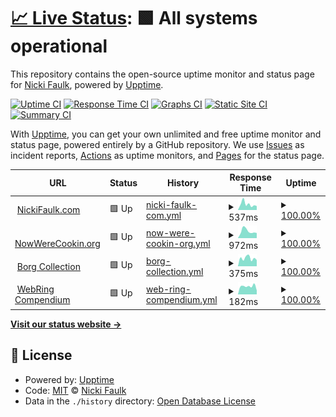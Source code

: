 # [📈 Live Status](https://harleykin.github.io/dotnetuptime): <!--live status--> **🟩 All systems operational**

This repository contains the open-source uptime monitor and status page for [Nicki Faulk](http://www.nickifaulk.com/), powered by [Upptime](https://github.com/upptime/upptime).

[![Uptime CI](https://github.com/harleykin/dotnetuptime/workflows/Uptime%20CI/badge.svg)](https://github.com/harleykin/dotnetuptime/actions?query=workflow%3A%22Uptime+CI%22)
[![Response Time CI](https://github.com/harleykin/dotnetuptime/workflows/Response%20Time%20CI/badge.svg)](https://github.com/harleykin/dotnetuptime/actions?query=workflow%3A%22Response+Time+CI%22)
[![Graphs CI](https://github.com/harleykin/dotnetuptime/workflows/Graphs%20CI/badge.svg)](https://github.com/harleykin/dotnetuptime/actions?query=workflow%3A%22Graphs+CI%22)
[![Static Site CI](https://github.com/harleykin/dotnetuptime/workflows/Static%20Site%20CI/badge.svg)](https://github.com/harleykin/dotnetuptime/actions?query=workflow%3A%22Static+Site+CI%22)
[![Summary CI](https://github.com/harleykin/dotnetuptime/workflows/Summary%20CI/badge.svg)](https://github.com/harleykin/dotnetuptime/actions?query=workflow%3A%22Summary+CI%22)

With [Upptime](https://upptime.js.org), you can get your own unlimited and free uptime monitor and status page, powered entirely by a GitHub repository. We use [Issues](https://github.com/harleykin/dotnetuptime/issues) as incident reports, [Actions](https://github.com/harleykin/dotnetuptime/actions) as uptime monitors, and [Pages](https://harleykin.github.io/dotnetuptime) for the status page.

<!--start: status pages-->
<!-- This summary is generated by Upptime (https://github.com/upptime/upptime) -->
<!-- Do not edit this manually, your changes will be overwritten -->
<!-- prettier-ignore -->
| URL | Status | History | Response Time | Uptime |
| --- | ------ | ------- | ------------- | ------ |
| <img alt="" src="https://www.nickifaulk.com/favicon.ico" height="13"> [NickiFaulk.com](https://www.nickifaulk.com) | 🟩 Up | [nicki-faulk-com.yml](https://github.com/harleykin/dotnetuptime/commits/HEAD/history/nicki-faulk-com.yml) | <details><summary><img alt="Response time graph" src="./graphs/nicki-faulk-com/response-time-week.png" height="20"> 537ms</summary><br><a href="https://harleykin.github.io/dotnetuptime/history/nicki-faulk-com"><img alt="Response time 815" src="https://img.shields.io/endpoint?url=https%3A%2F%2Fraw.githubusercontent.com%2Fharleykin%2Fdotnetuptime%2FHEAD%2Fapi%2Fnicki-faulk-com%2Fresponse-time.json"></a><br><a href="https://harleykin.github.io/dotnetuptime/history/nicki-faulk-com"><img alt="24-hour response time 370" src="https://img.shields.io/endpoint?url=https%3A%2F%2Fraw.githubusercontent.com%2Fharleykin%2Fdotnetuptime%2FHEAD%2Fapi%2Fnicki-faulk-com%2Fresponse-time-day.json"></a><br><a href="https://harleykin.github.io/dotnetuptime/history/nicki-faulk-com"><img alt="7-day response time 537" src="https://img.shields.io/endpoint?url=https%3A%2F%2Fraw.githubusercontent.com%2Fharleykin%2Fdotnetuptime%2FHEAD%2Fapi%2Fnicki-faulk-com%2Fresponse-time-week.json"></a><br><a href="https://harleykin.github.io/dotnetuptime/history/nicki-faulk-com"><img alt="30-day response time 698" src="https://img.shields.io/endpoint?url=https%3A%2F%2Fraw.githubusercontent.com%2Fharleykin%2Fdotnetuptime%2FHEAD%2Fapi%2Fnicki-faulk-com%2Fresponse-time-month.json"></a><br><a href="https://harleykin.github.io/dotnetuptime/history/nicki-faulk-com"><img alt="1-year response time 816" src="https://img.shields.io/endpoint?url=https%3A%2F%2Fraw.githubusercontent.com%2Fharleykin%2Fdotnetuptime%2FHEAD%2Fapi%2Fnicki-faulk-com%2Fresponse-time-year.json"></a></details> | <details><summary><a href="https://harleykin.github.io/dotnetuptime/history/nicki-faulk-com">100.00%</a></summary><a href="https://harleykin.github.io/dotnetuptime/history/nicki-faulk-com"><img alt="All-time uptime 99.49%" src="https://img.shields.io/endpoint?url=https%3A%2F%2Fraw.githubusercontent.com%2Fharleykin%2Fdotnetuptime%2FHEAD%2Fapi%2Fnicki-faulk-com%2Fuptime.json"></a><br><a href="https://harleykin.github.io/dotnetuptime/history/nicki-faulk-com"><img alt="24-hour uptime 100.00%" src="https://img.shields.io/endpoint?url=https%3A%2F%2Fraw.githubusercontent.com%2Fharleykin%2Fdotnetuptime%2FHEAD%2Fapi%2Fnicki-faulk-com%2Fuptime-day.json"></a><br><a href="https://harleykin.github.io/dotnetuptime/history/nicki-faulk-com"><img alt="7-day uptime 100.00%" src="https://img.shields.io/endpoint?url=https%3A%2F%2Fraw.githubusercontent.com%2Fharleykin%2Fdotnetuptime%2FHEAD%2Fapi%2Fnicki-faulk-com%2Fuptime-week.json"></a><br><a href="https://harleykin.github.io/dotnetuptime/history/nicki-faulk-com"><img alt="30-day uptime 99.39%" src="https://img.shields.io/endpoint?url=https%3A%2F%2Fraw.githubusercontent.com%2Fharleykin%2Fdotnetuptime%2FHEAD%2Fapi%2Fnicki-faulk-com%2Fuptime-month.json"></a><br><a href="https://harleykin.github.io/dotnetuptime/history/nicki-faulk-com"><img alt="1-year uptime 98.94%" src="https://img.shields.io/endpoint?url=https%3A%2F%2Fraw.githubusercontent.com%2Fharleykin%2Fdotnetuptime%2FHEAD%2Fapi%2Fnicki-faulk-com%2Fuptime-year.json"></a></details>
| <img alt="" src="https://www.nowwerecookin.org/favicon.png" height="13"> [NowWereCookin.org](https://www.nowwerecookin.org) | 🟩 Up | [now-were-cookin-org.yml](https://github.com/harleykin/dotnetuptime/commits/HEAD/history/now-were-cookin-org.yml) | <details><summary><img alt="Response time graph" src="./graphs/now-were-cookin-org/response-time-week.png" height="20"> 972ms</summary><br><a href="https://harleykin.github.io/dotnetuptime/history/now-were-cookin-org"><img alt="Response time 1020" src="https://img.shields.io/endpoint?url=https%3A%2F%2Fraw.githubusercontent.com%2Fharleykin%2Fdotnetuptime%2FHEAD%2Fapi%2Fnow-were-cookin-org%2Fresponse-time.json"></a><br><a href="https://harleykin.github.io/dotnetuptime/history/now-were-cookin-org"><img alt="24-hour response time 715" src="https://img.shields.io/endpoint?url=https%3A%2F%2Fraw.githubusercontent.com%2Fharleykin%2Fdotnetuptime%2FHEAD%2Fapi%2Fnow-were-cookin-org%2Fresponse-time-day.json"></a><br><a href="https://harleykin.github.io/dotnetuptime/history/now-were-cookin-org"><img alt="7-day response time 972" src="https://img.shields.io/endpoint?url=https%3A%2F%2Fraw.githubusercontent.com%2Fharleykin%2Fdotnetuptime%2FHEAD%2Fapi%2Fnow-were-cookin-org%2Fresponse-time-week.json"></a><br><a href="https://harleykin.github.io/dotnetuptime/history/now-were-cookin-org"><img alt="30-day response time 885" src="https://img.shields.io/endpoint?url=https%3A%2F%2Fraw.githubusercontent.com%2Fharleykin%2Fdotnetuptime%2FHEAD%2Fapi%2Fnow-were-cookin-org%2Fresponse-time-month.json"></a><br><a href="https://harleykin.github.io/dotnetuptime/history/now-were-cookin-org"><img alt="1-year response time 1045" src="https://img.shields.io/endpoint?url=https%3A%2F%2Fraw.githubusercontent.com%2Fharleykin%2Fdotnetuptime%2FHEAD%2Fapi%2Fnow-were-cookin-org%2Fresponse-time-year.json"></a></details> | <details><summary><a href="https://harleykin.github.io/dotnetuptime/history/now-were-cookin-org">100.00%</a></summary><a href="https://harleykin.github.io/dotnetuptime/history/now-were-cookin-org"><img alt="All-time uptime 99.49%" src="https://img.shields.io/endpoint?url=https%3A%2F%2Fraw.githubusercontent.com%2Fharleykin%2Fdotnetuptime%2FHEAD%2Fapi%2Fnow-were-cookin-org%2Fuptime.json"></a><br><a href="https://harleykin.github.io/dotnetuptime/history/now-were-cookin-org"><img alt="24-hour uptime 100.00%" src="https://img.shields.io/endpoint?url=https%3A%2F%2Fraw.githubusercontent.com%2Fharleykin%2Fdotnetuptime%2FHEAD%2Fapi%2Fnow-were-cookin-org%2Fuptime-day.json"></a><br><a href="https://harleykin.github.io/dotnetuptime/history/now-were-cookin-org"><img alt="7-day uptime 100.00%" src="https://img.shields.io/endpoint?url=https%3A%2F%2Fraw.githubusercontent.com%2Fharleykin%2Fdotnetuptime%2FHEAD%2Fapi%2Fnow-were-cookin-org%2Fuptime-week.json"></a><br><a href="https://harleykin.github.io/dotnetuptime/history/now-were-cookin-org"><img alt="30-day uptime 99.39%" src="https://img.shields.io/endpoint?url=https%3A%2F%2Fraw.githubusercontent.com%2Fharleykin%2Fdotnetuptime%2FHEAD%2Fapi%2Fnow-were-cookin-org%2Fuptime-month.json"></a><br><a href="https://harleykin.github.io/dotnetuptime/history/now-were-cookin-org"><img alt="1-year uptime 98.93%" src="https://img.shields.io/endpoint?url=https%3A%2F%2Fraw.githubusercontent.com%2Fharleykin%2Fdotnetuptime%2FHEAD%2Fapi%2Fnow-were-cookin-org%2Fuptime-year.json"></a></details>
| <img alt="" src="https://fanlistings.nickifaulk.com/favicon.ico" height="13"> [Borg Collection](https://fanlistings.nickifaulk.com) | 🟩 Up | [borg-collection.yml](https://github.com/harleykin/dotnetuptime/commits/HEAD/history/borg-collection.yml) | <details><summary><img alt="Response time graph" src="./graphs/borg-collection/response-time-week.png" height="20"> 375ms</summary><br><a href="https://harleykin.github.io/dotnetuptime/history/borg-collection"><img alt="Response time 470" src="https://img.shields.io/endpoint?url=https%3A%2F%2Fraw.githubusercontent.com%2Fharleykin%2Fdotnetuptime%2FHEAD%2Fapi%2Fborg-collection%2Fresponse-time.json"></a><br><a href="https://harleykin.github.io/dotnetuptime/history/borg-collection"><img alt="24-hour response time 292" src="https://img.shields.io/endpoint?url=https%3A%2F%2Fraw.githubusercontent.com%2Fharleykin%2Fdotnetuptime%2FHEAD%2Fapi%2Fborg-collection%2Fresponse-time-day.json"></a><br><a href="https://harleykin.github.io/dotnetuptime/history/borg-collection"><img alt="7-day response time 375" src="https://img.shields.io/endpoint?url=https%3A%2F%2Fraw.githubusercontent.com%2Fharleykin%2Fdotnetuptime%2FHEAD%2Fapi%2Fborg-collection%2Fresponse-time-week.json"></a><br><a href="https://harleykin.github.io/dotnetuptime/history/borg-collection"><img alt="30-day response time 418" src="https://img.shields.io/endpoint?url=https%3A%2F%2Fraw.githubusercontent.com%2Fharleykin%2Fdotnetuptime%2FHEAD%2Fapi%2Fborg-collection%2Fresponse-time-month.json"></a><br><a href="https://harleykin.github.io/dotnetuptime/history/borg-collection"><img alt="1-year response time 484" src="https://img.shields.io/endpoint?url=https%3A%2F%2Fraw.githubusercontent.com%2Fharleykin%2Fdotnetuptime%2FHEAD%2Fapi%2Fborg-collection%2Fresponse-time-year.json"></a></details> | <details><summary><a href="https://harleykin.github.io/dotnetuptime/history/borg-collection">100.00%</a></summary><a href="https://harleykin.github.io/dotnetuptime/history/borg-collection"><img alt="All-time uptime 99.55%" src="https://img.shields.io/endpoint?url=https%3A%2F%2Fraw.githubusercontent.com%2Fharleykin%2Fdotnetuptime%2FHEAD%2Fapi%2Fborg-collection%2Fuptime.json"></a><br><a href="https://harleykin.github.io/dotnetuptime/history/borg-collection"><img alt="24-hour uptime 100.00%" src="https://img.shields.io/endpoint?url=https%3A%2F%2Fraw.githubusercontent.com%2Fharleykin%2Fdotnetuptime%2FHEAD%2Fapi%2Fborg-collection%2Fuptime-day.json"></a><br><a href="https://harleykin.github.io/dotnetuptime/history/borg-collection"><img alt="7-day uptime 100.00%" src="https://img.shields.io/endpoint?url=https%3A%2F%2Fraw.githubusercontent.com%2Fharleykin%2Fdotnetuptime%2FHEAD%2Fapi%2Fborg-collection%2Fuptime-week.json"></a><br><a href="https://harleykin.github.io/dotnetuptime/history/borg-collection"><img alt="30-day uptime 99.39%" src="https://img.shields.io/endpoint?url=https%3A%2F%2Fraw.githubusercontent.com%2Fharleykin%2Fdotnetuptime%2FHEAD%2Fapi%2Fborg-collection%2Fuptime-month.json"></a><br><a href="https://harleykin.github.io/dotnetuptime/history/borg-collection"><img alt="1-year uptime 99.74%" src="https://img.shields.io/endpoint?url=https%3A%2F%2Fraw.githubusercontent.com%2Fharleykin%2Fdotnetuptime%2FHEAD%2Fapi%2Fborg-collection%2Fuptime-year.json"></a></details>
| <img alt="" src="https://webrings.nickifaulk.com/favicon.ico" height="13"> [WebRing Compendium](https://webrings.nickifaulk.com) | 🟩 Up | [web-ring-compendium.yml](https://github.com/harleykin/dotnetuptime/commits/HEAD/history/web-ring-compendium.yml) | <details><summary><img alt="Response time graph" src="./graphs/web-ring-compendium/response-time-week.png" height="20"> 182ms</summary><br><a href="https://harleykin.github.io/dotnetuptime/history/web-ring-compendium"><img alt="Response time 242" src="https://img.shields.io/endpoint?url=https%3A%2F%2Fraw.githubusercontent.com%2Fharleykin%2Fdotnetuptime%2FHEAD%2Fapi%2Fweb-ring-compendium%2Fresponse-time.json"></a><br><a href="https://harleykin.github.io/dotnetuptime/history/web-ring-compendium"><img alt="24-hour response time 89" src="https://img.shields.io/endpoint?url=https%3A%2F%2Fraw.githubusercontent.com%2Fharleykin%2Fdotnetuptime%2FHEAD%2Fapi%2Fweb-ring-compendium%2Fresponse-time-day.json"></a><br><a href="https://harleykin.github.io/dotnetuptime/history/web-ring-compendium"><img alt="7-day response time 182" src="https://img.shields.io/endpoint?url=https%3A%2F%2Fraw.githubusercontent.com%2Fharleykin%2Fdotnetuptime%2FHEAD%2Fapi%2Fweb-ring-compendium%2Fresponse-time-week.json"></a><br><a href="https://harleykin.github.io/dotnetuptime/history/web-ring-compendium"><img alt="30-day response time 198" src="https://img.shields.io/endpoint?url=https%3A%2F%2Fraw.githubusercontent.com%2Fharleykin%2Fdotnetuptime%2FHEAD%2Fapi%2Fweb-ring-compendium%2Fresponse-time-month.json"></a><br><a href="https://harleykin.github.io/dotnetuptime/history/web-ring-compendium"><img alt="1-year response time 236" src="https://img.shields.io/endpoint?url=https%3A%2F%2Fraw.githubusercontent.com%2Fharleykin%2Fdotnetuptime%2FHEAD%2Fapi%2Fweb-ring-compendium%2Fresponse-time-year.json"></a></details> | <details><summary><a href="https://harleykin.github.io/dotnetuptime/history/web-ring-compendium">100.00%</a></summary><a href="https://harleykin.github.io/dotnetuptime/history/web-ring-compendium"><img alt="All-time uptime 99.83%" src="https://img.shields.io/endpoint?url=https%3A%2F%2Fraw.githubusercontent.com%2Fharleykin%2Fdotnetuptime%2FHEAD%2Fapi%2Fweb-ring-compendium%2Fuptime.json"></a><br><a href="https://harleykin.github.io/dotnetuptime/history/web-ring-compendium"><img alt="24-hour uptime 100.00%" src="https://img.shields.io/endpoint?url=https%3A%2F%2Fraw.githubusercontent.com%2Fharleykin%2Fdotnetuptime%2FHEAD%2Fapi%2Fweb-ring-compendium%2Fuptime-day.json"></a><br><a href="https://harleykin.github.io/dotnetuptime/history/web-ring-compendium"><img alt="7-day uptime 100.00%" src="https://img.shields.io/endpoint?url=https%3A%2F%2Fraw.githubusercontent.com%2Fharleykin%2Fdotnetuptime%2FHEAD%2Fapi%2Fweb-ring-compendium%2Fuptime-week.json"></a><br><a href="https://harleykin.github.io/dotnetuptime/history/web-ring-compendium"><img alt="30-day uptime 99.39%" src="https://img.shields.io/endpoint?url=https%3A%2F%2Fraw.githubusercontent.com%2Fharleykin%2Fdotnetuptime%2FHEAD%2Fapi%2Fweb-ring-compendium%2Fuptime-month.json"></a><br><a href="https://harleykin.github.io/dotnetuptime/history/web-ring-compendium"><img alt="1-year uptime 99.86%" src="https://img.shields.io/endpoint?url=https%3A%2F%2Fraw.githubusercontent.com%2Fharleykin%2Fdotnetuptime%2FHEAD%2Fapi%2Fweb-ring-compendium%2Fuptime-year.json"></a></details>

<!--end: status pages-->

[**Visit our status website →**](https://harleykin.github.io/dotnetuptime)

## 📄 License

- Powered by: [Upptime](https://github.com/upptime/upptime)
- Code: [MIT](./LICENSE) © [Nicki Faulk](http://www.nickifaulk.com/)
- Data in the `./history` directory: [Open Database License](https://opendatacommons.org/licenses/odbl/1-0/)

